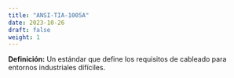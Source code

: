 ```yaml
---
title: "ANSI-TIA-1005A"
date: 2023-10-26
draft: false
weight: 1
---
```


**Definición:** Un estándar que define los requisitos de cableado para entornos industriales difíciles.
